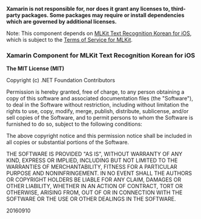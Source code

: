 **Xamarin is not responsible for, nor does it grant any licenses to, third-party packages. Some packages may require or install dependencies which are governed by additional licenses.**

Note: This component depends on [MLKit Text Recognition Korean for iOS](https://developers.google.com/ml-kit/guides), which is subject to the [Terms of Service for MLKit](https://developers.google.com/ml-kit/terms).

### Xamarin Component for MLKit Text Recognition Korean for iOS

**The MIT License (MIT)**

Copyright (c) .NET Foundation Contributors

Permission is hereby granted, free of charge, to any person obtaining a copy of this software and associated documentation files (the "Software"), to deal in the Software without restriction, including without limitation the rights to use, copy, modify, merge, publish, distribute, sublicense, and/or sell copies of the Software, and to permit persons to whom the Software is furnished to do so, subject to the following conditions:

The above copyright notice and this permission notice shall be included in all copies or substantial portions of the Software.

THE SOFTWARE IS PROVIDED "AS IS", WITHOUT WARRANTY OF ANY KIND, EXPRESS OR IMPLIED, INCLUDING BUT NOT LIMITED TO THE WARRANTIES OF MERCHANTABILITY, FITNESS FOR A PARTICULAR PURPOSE AND NONINFRINGEMENT. IN NO EVENT SHALL THE AUTHORS OR COPYRIGHT HOLDERS BE LIABLE FOR ANY CLAIM, DAMAGES OR OTHER LIABILITY, WHETHER IN AN ACTION OF CONTRACT, TORT OR OTHERWISE, ARISING FROM, OUT OF OR IN CONNECTION WITH THE SOFTWARE OR THE USE OR OTHER DEALINGS IN THE SOFTWARE.

20160910
